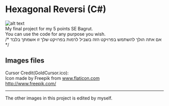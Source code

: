 # Hexagonal Reversi (C#)  
![alt text](https://i.imgur.com/55t5pVx.jpg)  
My final project for my 5 points SE Bagrut.   
You can use the code for any purpose you wish.  
/* אם אתה הולך להשתמש בפרויקט הזה בשביל לרמות בפרויקט שלך זו אשמתך בלבד */  

## Images files  
Cursor Credit(GoldCursor.ico):  
Icon made by Freepik from www.flaticon.com  
http://www.freepik.com/  
  
* * * * * *  
The other images in this project is edited by myself.  
